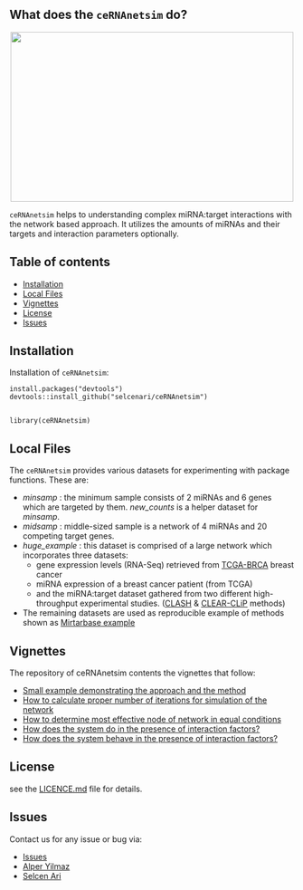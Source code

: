 

## What does the `ceRNAnetsim` do?

<p align="center">
  <img width="500" height="300" src="https://media.giphy.com/media/l0ErNdz1w5vt3YdZm/giphy.gif">
</p>

`ceRNAnetsim` helps to understanding complex miRNA:target interactions with the network based approach. It utilizes the amounts of miRNAs and their targets and interaction parameters optionally.


## Table of contents

<!--ts-->
 
   * [Installation](#installation)
   * [Local Files](#local-files)
   * [Vignettes](#vignettes)
   * [License](#license)
   * [Issues](#issues)

 <!--te-->

## Installation

Installation of `ceRNAnetsim`:

```
install.packages("devtools")
devtools::install_github("selcenari/ceRNAnetsim")


library(ceRNAnetsim)

```

## Local Files

The `ceRNAnetsim` provides various datasets for experimenting with package functions. These are:

- *minsamp* : the minimum sample consists of 2 miRNAs and 6 genes which are targeted by them. *new_counts* is a helper dataset for *minsamp*.
- *midsamp* : middle-sized sample is a network of 4 miRNAs and 20 competing target genes.
- *huge_example* : this dataset is comprised of a large network which incorporates three datasets: 
  - gene expression levels (RNA-Seq) retrieved from [TCGA-BRCA](https://portal.gdc.cancer.gov/projects?filters=%7B%22op%22%3A%22and%22%2C%22content%22%3A%5B%7B%22op%22%3A%22in%22%2C%22content%22%3A%7B%22field%22%3A%22projects.project_id%22%2C%22value%22%3A%5B%22TCGA-BRCA%22%5D%7D%7D%5D%7D) breast cancer 
  - miRNA expression of a breast cancer patient (from TCGA)
  - and the miRNA:target dataset gathered from two different high-throughput experimental studies. ([CLASH](https://www.ncbi.nlm.nih.gov/pmc/articles/PMC3650559/) & [CLEAR-CLiP](https://www.nature.com/articles/ncomms9864) methods)
- The remaining datasets are used as reproducible example of methods shown as [Mirtarbase example](https://github.com/selcenari/regulationSimulatoR/blob/master/doc/mirtarbase_example.html)

## Vignettes

The repository of ceRNAnetsim contents the vignettes that follow:

- [Small example demonstrating the approach and the method](https://github.com/selcenari/ceRNAnetsim/blob/master/documents/small_sample.html)
- [How to calculate proper number of iterations for simulation of the network](https://github.com/selcenari/ceRNAnetsim/blob/master/documents/convenient_iteration.html)
- [How to determine most effective node of network in equal conditions](https://github.com/selcenari/ceRNAnetsim/blob/master/documents/perturbation_sample.html)
- [How does the system do in the presence of interaction factors?](https://github.com/selcenari/ceRNAnetsim/blob/master/documents/realexample.html)
- [How does the system behave in the presence of interaction factors?](https://github.com/selcenari/ceRNAnetsim/blob/master/documents/mirtarbase_example.html)

## License

see the [LICENCE.md](https://github.com/selcenari/ceRNAnetsim/blob/master/LICENSE) file for details.

## Issues

Contact us for any issue or bug via:

- [Issues](https://github.com/selcenari/ceRNAnetsim/issues)
- [Alper Yilmaz](mailto:alperyilmaz@gmail.com)
- [Selcen Ari](mailto:selcenarii@gmail.com)

